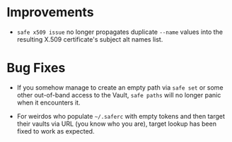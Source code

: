 # Improvements

- `safe x509 issue` no longer propagates duplicate `--name` values
  into the resulting X.509 certificate's subject alt names list.

# Bug Fixes

- If you somehow manage to create an empty path via `safe set` or
  some other out-of-band access to the Vault, `safe paths` will no
  longer panic when it encounters it.

- For weirdos who populate `~/.saferc` with empty tokens and then
  target their vaults via URL (you know who you are), target
  lookup has been fixed to work as expected.
